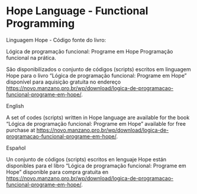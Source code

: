 # Hope Language - Functional Programming
Linguagem Hope - Código fonte do livro:

Lógica de programação funcional: Programe em Hope 
Programação funcional na prática.

São disponibilizados o conjunto de códigos (scripts) escritos em linguagem Hope para o livro “Lógica de programação funcional: Programe em Hope” disponível para aquisição gratuita no endereço https://novo.manzano.pro.br/wp/download/logica-de-programacao-funcional-programe-em-hope/.

English

A set of codes (scripts) written in Hope language are available for the book “Lógica de programação funcional: Programe em Hope” available for free purchase at https://novo.manzano.pro.br/wp/download/logica-de-programacao-funcional-programe-em-hope/.

Español

Un conjunto de códigos (scripts) escritos en lenguaje Hope están disponibles para el libro “Lógica de programação funcional: Programe em Hope” disponible para compra gratuita en https://novo.manzano.pro.br/wp/download/logica-de-programacao-funcional-programe-em-hope/.
